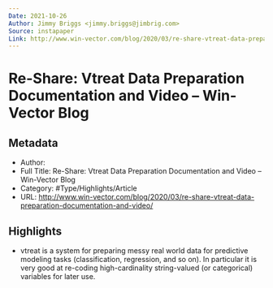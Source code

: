 ```yaml
---
Date: 2021-10-26
Author: Jimmy Briggs <jimmy.briggs@jimbrig.com>
Source: instapaper
Link: http://www.win-vector.com/blog/2020/03/re-share-vtreat-data-preparation-documentation-and-video/
---
```

# Re-Share: Vtreat Data Preparation Documentation and Video – Win-Vector Blog

## Metadata
- Author: 
- Full Title: Re-Share: Vtreat Data Preparation Documentation and Video – Win-Vector Blog
- Category: #Type/Highlights/Article
- URL: http://www.win-vector.com/blog/2020/03/re-share-vtreat-data-preparation-documentation-and-video/

## Highlights
- vtreat is a system for preparing messy real world data for predictive modeling tasks (classification, regression, and so on). In particular it is very good at re-coding high-cardinality string-valued (or categorical) variables for later use.
